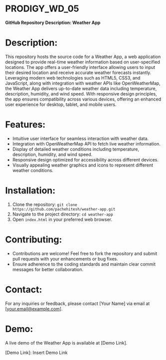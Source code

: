 # PRODIGY_WD_05
**GitHub Repository Description: Weather App**

# **Description:**
This repository hosts the source code for a Weather App, a web application designed to provide real-time weather information based on user-specified locations. The app offers a user-friendly interface allowing users to input their desired location and receive accurate weather forecasts instantly. Leveraging modern web technologies such as HTML5, CSS3, and JavaScript, along with integration with weather APIs like OpenWeatherMap, the Weather App delivers up-to-date weather data including temperature, description, humidity, and wind speed. With responsive design principles, the app ensures compatibility across various devices, offering an enhanced user experience for desktop, tablet, and mobile users.

# **Features:**
- Intuitive user interface for seamless interaction with weather data.
- Integration with OpenWeatherMap API to fetch live weather information.
- Display of detailed weather conditions including temperature, description, humidity, and wind speed.
- Responsive design optimized for accessibility across different devices.
- Visually appealing weather graphics and icons to represent different weather conditions.

# **Installation:**
1. Clone the repository: `git clone https://github.com/pachehitesh/weather-app.git`
2. Navigate to the project directory: `cd weather-app`
3. Open `index.html` in your preferred web browser.

# **Contributing:**
- Contributions are welcome! Feel free to fork the repository and submit pull requests with your enhancements or bug fixes.
- Ensure adherence to the coding standards and maintain clear commit messages for better collaboration.


# **Contact:**
For any inquiries or feedback, please contact [Your Name] via email at [your.email@example.com].

# **Demo:**
A live demo of the Weather App is available at [Demo Link].

[Demo Link]: Insert Demo Link
